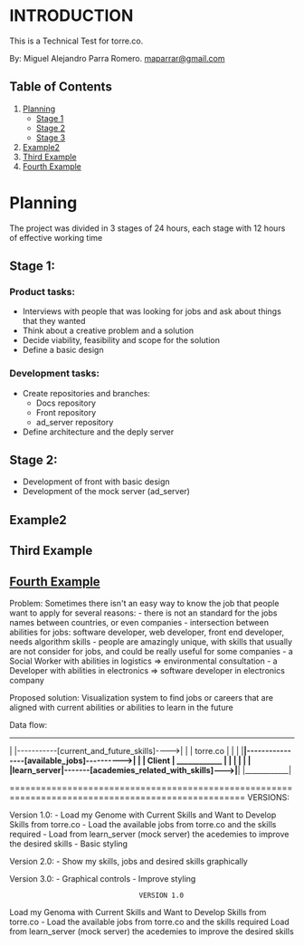 # 

# INTRODUCTION

This is a Technical Test for torre.co.

By: Miguel Alejandro Parra Romero. maparrar@gmail.com


## Table of Contents
1. [Planning](#Planning)
	- [Stage 1](#Stage-1)
	- [Stage 2](#Stage-2)
	- [Stage 3](#Stage-3)
2. [Example2](#example2)
3. [Third Example](#third-example)
4. [Fourth Example](#fourth-examplehttpwwwfourthexamplecom)




# Planning
The project was divided in 3 stages of 24 hours, each stage with 12 hours of effective working time

## Stage 1:
### Product tasks:
- Interviews with people that was looking for jobs and ask about things that they wanted
- Think about a creative problem and a solution
- Decide viability, feasibility and scope for the solution
- Define a basic design

### Development tasks:
- Create repositories and branches:
	- Docs repository
	- Front repository
	- ad_server repository
- Define architecture and the deply server

## Stage 2:
- Development of front with basic design
- Development of the mock server (ad_server)




## Example2
## Third Example
## [Fourth Example](http://www.fourthexample.com) 




Problem: 
	Sometimes there isn't an easy way to know the job that people want to apply for several reasons: 
	- there is not an standard for the jobs names between countries, or even companies 
	- intersection between abilities for jobs: software developer, web developer, front end 
	  developer, needs algorithm skills 
	- people are amazingly unique, with skills that usually are not consider for jobs, and could be
	  really useful for some companies 
	- a Social Worker with abilities in logistics => environmental consultation 
  	- a Developer with abilities in electronics => software developer in electronics company

Proposed solution: 
	Visualization system to find jobs or careers that are aligned with current abilities or 
	abilities to learn in the future

Data flow:

  __________	                                         __________
 |          |-----------[current_and_future_skills]---->|          |
 | torre.co |                                           |          |
 |__________|----------------[available_jobs]---------->|          |
                                                        |  Client  |
 ____________                                           |          |
|            |                                          |          |
|learn_server|-------[academies_related_with_skills]--->|__________|
|____________|


===================================================================================================
VERSIONS:

Version 1.0: 
	- Load my Genome with Current Skills and Want to Develop Skills from torre.co 
	- Load the available jobs from torre.co and the skills required 
	- Load from learn_server (mock server) the acedemies to improve the desired skills
	- Basic styling

Version 2.0: 
	- Show my skills, jobs and desired skills graphically

Version 3.0: 
	- Graphical controls
	- Improve styling




									VERSION 1.0 
Load my Genoma with Current Skills and Want to Develop Skills from torre.co
	- 
Load the available jobs from torre.co and the skills required 
Load from learn_server (mock server) the acedemies to improve the desired skills



